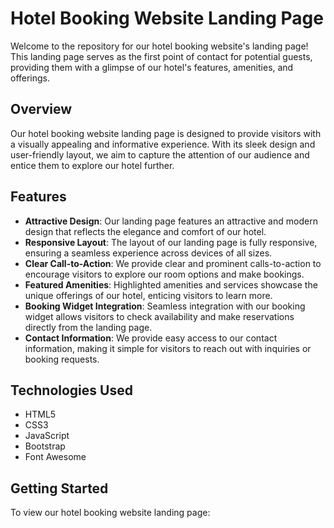 # Hotel Booking Website Landing Page

Welcome to the repository for our hotel booking website's landing page! This landing page serves as the first point of contact for potential guests, providing them with a glimpse of our hotel's features, amenities, and offerings.

## Overview

Our hotel booking website landing page is designed to provide visitors with a visually appealing and informative experience. With its sleek design and user-friendly layout, we aim to capture the attention of our audience and entice them to explore our hotel further.

## Features

- **Attractive Design**: Our landing page features an attractive and modern design that reflects the elegance and comfort of our hotel.
- **Responsive Layout**: The layout of our landing page is fully responsive, ensuring a seamless experience across devices of all sizes.
- **Clear Call-to-Action**: We provide clear and prominent calls-to-action to encourage visitors to explore our room options and make bookings.
- **Featured Amenities**: Highlighted amenities and services showcase the unique offerings of our hotel, enticing visitors to learn more.
- **Booking Widget Integration**: Seamless integration with our booking widget allows visitors to check availability and make reservations directly from the landing page.
- **Contact Information**: We provide easy access to our contact information, making it simple for visitors to reach out with inquiries or booking requests.

## Technologies Used

- HTML5
- CSS3
- JavaScript
- Bootstrap
- Font Awesome

## Getting Started

To view our hotel booking website landing page:


